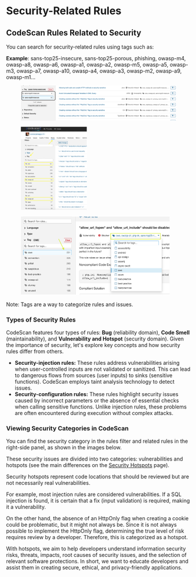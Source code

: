 # Security-Related Rules

## CodeScan Rules Related to Security

You can search for security-related rules using tags such as:

**Example**: sans-top25-insecure, sans-top25-porous, phishing, owasp-m4, owasp-a8, owasp-a6, owasp-a1, owasp-a2, owasp-m5, owasp-a5, owasp-m3, owasp-a7, owasp-a10, owasp-a4, owasp-a3, owasp-m2, owasp-a9, owasp-m1…

<figure><img src="../../../.gitbook/assets/image (1568).png" alt=""><figcaption></figcaption></figure>

<figure><img src="../../../.gitbook/assets/image (1569).png" alt=""><figcaption></figcaption></figure>

<figure><img src="../../../.gitbook/assets/image (1570).png" alt=""><figcaption></figcaption></figure>

Note: Tags are a way to categorize rules and issues.

### Types of Security Rules

CodeScan features four types of rules: **Bug** (reliability domain), **Code Smell** (maintainability), and **Vulnerability and Hotspot** (security domain). Given the importance of security, let's explore key concepts and how security rules differ from others.

* **Security-injection rules:** These rules address vulnerabilities arising when user-controlled inputs are not validated or sanitized. This can lead to dangerous flows from sources (user inputs) to sinks (sensitive functions). CodeScan employs taint analysis technology to detect issues.
* **Security-configuration rules:** These rules highlight security issues caused by incorrect parameters or the absence of essential checks when calling sensitive functions. Unlike injection rules, these problems are often encountered during execution without complex attacks.

### **Viewing Security Categories in CodeScan**

You can find the security category in the rules filter and related rules in the right-side panel, as shown in the images below.

These security issues are divided into two categories: vulnerabilities and hotspots (see the main differences on the [Security Hotspots](https://knowledgebase.autorabit.com/product-guides/codescan/issues/security-hotspots) page).

Security hotspots represent code locations that should be reviewed but are not necessarily real vulnerabilities.

For example, most injection rules are considered vulnerabilities. If a SQL injection is found, it is certain that a fix (input validation) is required, making it a vulnerability.

On the other hand, the absence of an HttpOnly flag when creating a cookie could be problematic, but it might not always be. Since it is not always possible to implement the HttpOnly flag, determining the true level of risk requires review by a developer. Therefore, this is categorized as a hotspot.

With hotspots, we aim to help developers understand information security risks, threats, impacts, root causes of security issues, and the selection of relevant software protections. In short, we want to educate developers and assist them in creating secure, ethical, and privacy-friendly applications.
